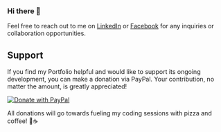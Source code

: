 ### Hi there 👋  
Feel free to reach out to me on [LinkedIn](https://www.linkedin.com/in/oubaidhlaimi/) or [Facebook](https://www.facebook.com/oubaid.hlaimi/) for any inquiries or collaboration opportunities.  

## Support  

If you find my Portfolio helpful and would like to support its ongoing development, you can make a donation via PayPal. Your contribution, no matter the amount, is greatly appreciated!

[![Donate with PayPal](https://www.paypalobjects.com/en_US/i/btn/btn_donateCC_LG.gif)](https://gateway.konnect.network/me/NETWORKini)

All donations will go towards fueling my coding sessions with pizza and coffee! 🍕☕
